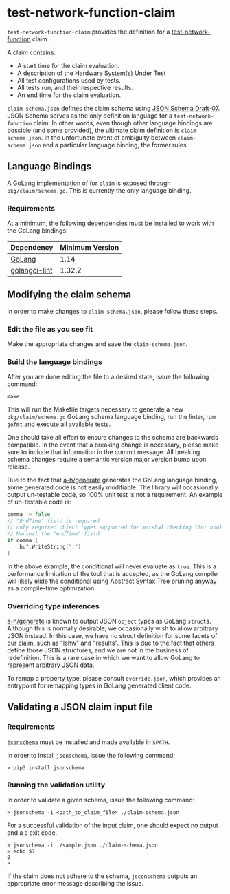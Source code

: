 # test-network-function-claim

`test-network-function-claim` provides the definition for a
[test-network-function](https://github.com/redhat-nfvpe/test-network-function) claim.

A claim contains:
* A start time for the claim evaluation.
* A description of the Hardware System(s) Under Test
* All test configurations used by tests.
* All tests run, and their respective results.
* An end time for the claim evaluation.

`claim-schema.json` defines the claim schema using
[JSON Schema Draft-07](https://json-schema.org/draft-07/json-schema-release-notes.html).  JSON Schema serves as the
only definition language for a `test-network-function` claim.  In other words, even though other language bindings are
possible (and some provided), the ultimate claim definition is `claim-schema.json`.  In the unfortunate event of
ambiguity between `claim-schema.json` and a particular language binding, the former rules.

## Language Bindings

A GoLang implementation of for `claim` is exposed through `pkg/claim/schema.go`.  This is currently the only language
binding. 

### Requirements
At a minimum, the following dependencies must be installed to work with the GoLang bindings:

Dependency|Minimum Version
---|---
[GoLang](https://golang.org/dl/)|1.14
[golangci-lint](https://golangci-lint.run/usage/install/)|1.32.2

## Modifying the claim schema

In order to make changes to `claim-schema.json`, please follow these steps.
 
### Edit the file as you see fit

Make the appropriate changes and save the `claim-schema.json`.

### Build the language bindings

After you are done editing the
file to a desired state, issue the following command:

```shell script
make
```

This will run the Makefile targets necessary to generate a new `pkg/claim/schema.go` GoLang schema language binding,
run the linter, run `gofmt` and execute all available tests.

One should take all effort to ensure changes to the schema are backwards compatible.  In the event that a breaking
change is necessary, please make sure to include that information in the commit message.  All breaking schema changes
require a semantic version major version bump upon release.

Due to the fact that [a-h/generate](https://github.com/a-h/generate) generates the GoLang language binding, some
generated code is not easily modifiable.  The library will occasionally output un-testable code, so 100% unit test is
not a requirement.  An example of un-testable code is:

```go
comma := false
// "EndTime" field is required
// only required object types supported for marshal checking (for now)
// Marshal the "endTime" field
if comma {
	buf.WriteString(",")
}
```

In the above example, the conditional will never evaluate as `true`.  This is a performance limitation of the tool that
is accepted, as the GoLang compiler will likely elide the conditional using Abstract Syntax Tree pruning anyway as a
compile-time optimization.

### Overriding type inferences

[a-h/generate](https://github.com/a-h/generate) is known to output JSON `object` types as GoLang `struct`s.  Although
this is normally desirable, we occasionally wish to allow arbitrary JSON instead.  In this case, we have no struct
definition for some facets of our claim, such as "lshw" and "results".  This is due to the fact that others define those
JSON structures, and we are not in the business of redefinition.  This is a rare case in which we want to allow GoLang
to represent arbitrary JSON data.

To remap a property type, please consult `override.json`, which provides an entrypoint for remapping types in GoLang
generated client code.

## Validating a JSON claim input file

### Requirements

[`jsonschema`](https://python-jsonschema.readthedocs.io/en/stable/) must be installed and made available in `$PATH`.

In order to install `jsonschema`, issue the following command:

```shell script
> pip3 install jsonschema
```

### Running the validation utility

In order to validate a given schema, issue the following command:

```shell script
> jsonschema -i <path_to_claim_file> ./claim-schema.json
```

For a successful validation of the input claim, one should expect no output and a `0` exit code.

```shell script
> jsonschema -i ./sample.json ./claim-schema.json
> echo $?
0
> 
```

If the claim does not adhere to the schema, `jsconschema` outputs an appropriate error message describing the issue.
